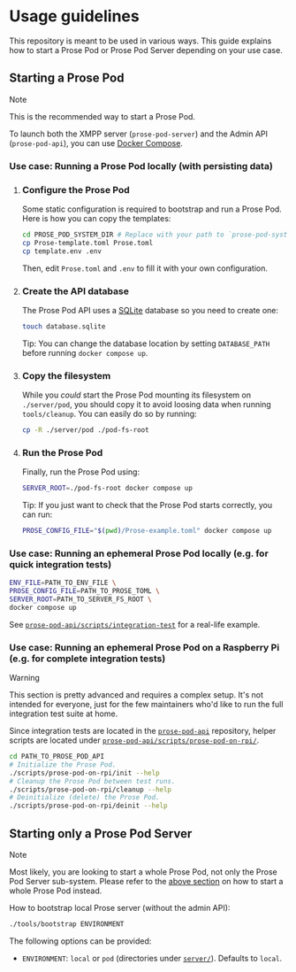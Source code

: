 # Usage guidelines

This repository is meant to be used in various ways. This guide explains how to start a Prose Pod or Prose Pod Server depending on your use case.

## Starting a Prose Pod

> [!NOTE]
> This is the recommended way to start a Prose Pod.

To launch both the XMPP server (`prose-pod-server`) and the Admin API (`prose-pod-api`), you can use [Docker Compose](https://docs.docker.com/compose/).

### Use case: Running a Prose Pod locally (with persisting data)

1. ### Configure the Prose Pod

   Some static configuration is required to bootstrap and run a Prose Pod. Here is how you can copy the templates:

   ```bash
   cd PROSE_POD_SYSTEM_DIR # Replace with your path to `prose-pod-system`
   cp Prose-template.toml Prose.toml
   cp template.env .env
   ```

   Then, edit `Prose.toml` and `.env` to fill it with your own configuration.

2. ### Create the API database

   The Prose Pod API uses a [SQLite] database so you need to create one:

   ```bash
   touch database.sqlite
   ```

   Tip: You can change the database location by setting `DATABASE_PATH` before running `docker compose up`.

3. ### Copy the filesystem

   While you *could* start the Prose Pod mounting its filesystem on `./server/pod`, you should copy it to avoid loosing data when running `tools/cleanup`. You can easily do so by running:

   ```bash
   cp -R ./server/pod ./pod-fs-root
   ```

4. ### Run the Prose Pod

   Finally, run the Prose Pod using:

   ```bash
   SERVER_ROOT=./pod-fs-root docker compose up
   ```

   Tip: If you just want to check that the Prose Pod starts correctly, you can run:

   ```bash
   PROSE_CONFIG_FILE="$(pwd)/Prose-example.toml" docker compose up
   ```

### Use case: Running an ephemeral Prose Pod locally (e.g. for quick integration tests)

```bash
ENV_FILE=PATH_TO_ENV_FILE \
PROSE_CONFIG_FILE=PATH_TO_PROSE_TOML \
SERVER_ROOT=PATH_TO_SERVER_FS_ROOT \
docker compose up
```

See [`prose-pod-api/scripts/integration-test`] for a real-life example.

### Use case: Running an ephemeral Prose Pod on a Raspberry Pi (e.g. for complete integration tests)

> [!WARNING]
> This section is pretty advanced and requires a complex setup. It's not intended for everyone, just for the few maintainers who'd like to run the full integration test suite at home.

Since integration tests are located in the [`prose-pod-api`] repository, helper scripts are located under [`prose-pod-api/scripts/prose-pod-on-rpi/`].

```bash
cd PATH_TO_PROSE_POD_API
# Initialize the Prose Pod.
./scripts/prose-pod-on-rpi/init --help
# Cleanup the Prose Pod between test runs.
./scripts/prose-pod-on-rpi/cleanup --help
# Deinitialize (delete) the Prose Pod.
./scripts/prose-pod-on-rpi/deinit --help
```

## Starting only a Prose Pod Server

> [!NOTE]
> Most likely, you are looking to start a whole Prose Pod, not only the Prose Pod Server sub-system. Please refer to the [above section](#starting-a-prose-pod) on how to start a whole Prose Pod instead.

How to bootstrap local Prose server (without the admin API):

```bash
./tools/bootstrap ENVIRONMENT
```

The following options can be provided:

- `ENVIRONMENT`: `local` or `pod` (directories under [`server/`](./server)). Defaults to `local`.

[`prose-pod-api/scripts/prose-pod-on-rpi/`]: https://github.com/prose-im/prose-pod-api/tree/master/scripts/prose-pod-on-rpi "prose-pod-api/scripts/prose-pod-on-rpi at master · prose-im/prose-pod-api"
[`prose-pod-api/scripts/integration-test`]: https://github.com/prose-im/prose-pod-api/blob/78cdb14827999f590a5fcff37ef2bd838b30a1b4/scripts/integration-test "prose-pod-api/scripts/integration-test at 78cdb14827999f590a5fcff37ef2bd838b30a1b4 · prose-im/prose-pod-api"
[`prose-pod-api`]: https://github.com/prose-im/prose-pod-api "prose-im/prose-pod-api: Prose Pod API server. REST API used for administration and management."
[SQLite]: https://www.sqlite.org/index.html "SQLite homepage"
